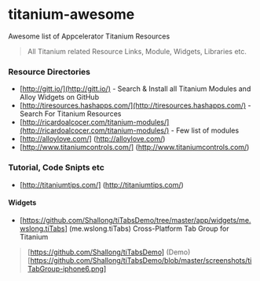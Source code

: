 # titanium-awesome
Awesome list of Appcelerator Titanium Resources

> All Titanium related Resource Links, Module, Widgets, Libraries etc.

### Resource Directories
* [http://gitt.io/](http://gitt.io/) - Search & Install all  Titanium Modules and Alloy Widgets on GitHub 
* [http://tiresources.hashapps.com/](http://tiresources.hashapps.com/) - Search For Titanium Resources
* [http://ricardoalcocer.com/titanium-modules/](http://ricardoalcocer.com/titanium-modules/) - Few list of modules
* [http://alloylove.com/] (http://alloylove.com/)
* [http://www.titaniumcontrols.com/] (http://www.titaniumcontrols.com/)

### Tutorial, Code Snipts etc
* [http://titaniumtips.com/] (http://titaniumtips.com/)


#### Widgets
* [https://github.com/Shallong/tiTabsDemo/tree/master/app/widgets/me.wslong.tiTabs] (me.wslong.tiTabs) Cross-Platform Tab Group for Titanium
> [https://github.com/Shallong/tiTabsDemo] (Demo)
> [https://github.com/Shallong/tiTabsDemo/blob/master/screenshots/tiTabGroup-iphone6.png]





